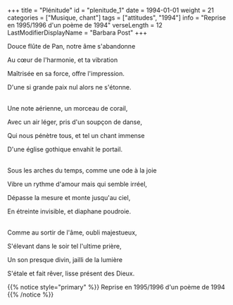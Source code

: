 +++
title = "Plénitude"
id = "plenitude_1"
date = 1994-01-01
weight = 21
categories = ["Musique, chant"]
tags = ["attitudes", "1994"]
info = "Reprise en 1995/1996 d'un poème de 1994"
verseLength = 12
LastModifierDisplayName = "Barbara Post"
+++

Douce flûte de Pan, notre âme s'abandonne

Au cœur de l'harmonie, et ta vibration

Maîtrisée en sa force, offre l'impression.

D'une si grande paix nul alors ne s'étonne.

 \
Une note aérienne, un morceau de corail,

Avec un air léger, pris d'un soupçon de danse,

Qui nous pénètre tous, et tel un chant immense

D'une église gothique envahit le portail.

 \
Sous les arches du temps, comme une ode à la joie

Vibre un rythme d'amour mais qui semble irréel,

Dépasse la mesure et monte jusqu'au ciel,

En étreinte invisible, et diaphane poudroie.

 \
Comme au sortir de l'âme, oubli majestueux,

S'élevant dans le soir tel l'ultime prière,

Un son presque divin, jailli de la lumière

S'étale et fait rêver, lisse présent des Dieux.

{{% notice style="primary" %}}
Reprise en 1995/1996 d'un poème de 1994
{{% /notice %}}
